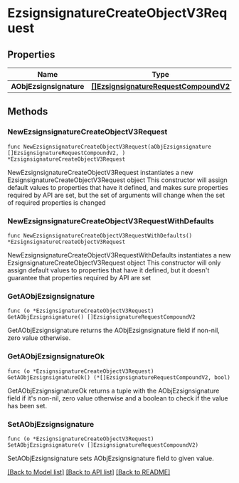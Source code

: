 # EzsignsignatureCreateObjectV3Request

## Properties

Name | Type | Description | Notes
------------ | ------------- | ------------- | -------------
**AObjEzsignsignature** | [**[]EzsignsignatureRequestCompoundV2**](EzsignsignatureRequestCompoundV2.md) |  | 

## Methods

### NewEzsignsignatureCreateObjectV3Request

`func NewEzsignsignatureCreateObjectV3Request(aObjEzsignsignature []EzsignsignatureRequestCompoundV2, ) *EzsignsignatureCreateObjectV3Request`

NewEzsignsignatureCreateObjectV3Request instantiates a new EzsignsignatureCreateObjectV3Request object
This constructor will assign default values to properties that have it defined,
and makes sure properties required by API are set, but the set of arguments
will change when the set of required properties is changed

### NewEzsignsignatureCreateObjectV3RequestWithDefaults

`func NewEzsignsignatureCreateObjectV3RequestWithDefaults() *EzsignsignatureCreateObjectV3Request`

NewEzsignsignatureCreateObjectV3RequestWithDefaults instantiates a new EzsignsignatureCreateObjectV3Request object
This constructor will only assign default values to properties that have it defined,
but it doesn't guarantee that properties required by API are set

### GetAObjEzsignsignature

`func (o *EzsignsignatureCreateObjectV3Request) GetAObjEzsignsignature() []EzsignsignatureRequestCompoundV2`

GetAObjEzsignsignature returns the AObjEzsignsignature field if non-nil, zero value otherwise.

### GetAObjEzsignsignatureOk

`func (o *EzsignsignatureCreateObjectV3Request) GetAObjEzsignsignatureOk() (*[]EzsignsignatureRequestCompoundV2, bool)`

GetAObjEzsignsignatureOk returns a tuple with the AObjEzsignsignature field if it's non-nil, zero value otherwise
and a boolean to check if the value has been set.

### SetAObjEzsignsignature

`func (o *EzsignsignatureCreateObjectV3Request) SetAObjEzsignsignature(v []EzsignsignatureRequestCompoundV2)`

SetAObjEzsignsignature sets AObjEzsignsignature field to given value.



[[Back to Model list]](../README.md#documentation-for-models) [[Back to API list]](../README.md#documentation-for-api-endpoints) [[Back to README]](../README.md)


